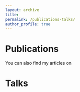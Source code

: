 ```yaml
---
layout: archive
title: 
permalink: /publications-talks/
author_profile: true
---
```


Publications
====

  You can also find my articles on 
  

<script src="https://bibbase.org/show?bib=https%3A%2F%2FJTomezyk.github.io%2Ffiles%2FbibJT.bib&jsonp=1"></script>


Talks
=====
